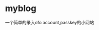 # myblog
一个简单的录入ofo account,passkey的小网站

[ofoplus]: http://zyl274939543.github.io/myblog/ofoplus2/index.html  "I want to see you !"
